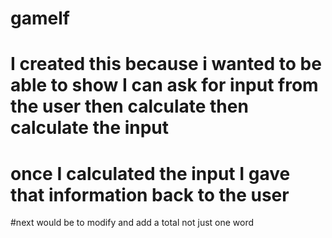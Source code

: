 # gamelf
# I created this because i wanted to be able to show I can ask for input from the user then calculate then calculate the input 
# once I calculated the input I gave that information back to the user
#next would be to modify and add a total not just one word
